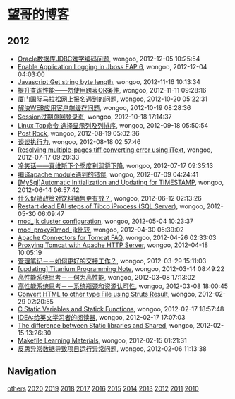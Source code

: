 # [望哥的博客](http://blog.sisopipo.com)

## 2012
* [Oracle数据库JDBC难字编码问题](/2012/2012-12-05-oracle-jdbc-special-char-encode), wongoo, 2012-12-05 10:25:54
* [Enable Application Logging in Jboss EAP 6](/2012/2012-12-04-enable-application-logging-in-jboss-eap-6), wongoo, 2012-12-04 04:03:00
* [Javascript:Get string byte length](/2012/2012-11-16-javascriptget-string-byte-length), wongoo, 2012-11-16 10:13:34
* [提升查询性能——勿使用跨表OR条件](/2012/2012-11-11-not-use-or-for-cross-table-join), wongoo, 2012-11-11 09:28:16
* [厦门国际马拉松网上报名遇到的问题](/2012/2012-10-20-marathon-regist-probleam), wongoo, 2012-10-20 05:22:31
* [解決WEB应用客户端缓存问题](/2012/2012-10-19-web-client-cache-problem), wongoo, 2012-10-19 08:28:36
* [Session过期跳回登录页](/2012/2012-10-18-session-timeout-and-return-to-login-page), wongoo, 2012-10-18 17:14:37
* [Linux Top命令 选择显示列及列排序](/2012/2012-09-18-linux-top-and-sort), wongoo, 2012-09-18 05:50:54
* [Post Rock](/2012/2012-08-19-post-rock), wongoo, 2012-08-19 05:02:36
* [谈谈执行力](/2012/2012-08-18-about-execution), wongoo, 2012-08-18 02:57:46
* [Resolving multiple-pages tiff converting error using iText](/2012/2012-07-17-resolving-multiple-pages-tiff-converting-error-using-itext), wongoo, 2012-07-17 09:20:33
* [冷笑话——真维斯下个季度利润将下降](/2012/2012-07-17-joke-why-sale-will-decline), wongoo, 2012-07-17 09:35:13
* [编译apache module遇到的错误](/2012/2012-07-09-compile-err-of-apache-module), wongoo, 2012-07-09 04:24:41
* [[MySql]Automatic Initialization and Updating for TIMESTAMP](/2012/2012-06-14-mysqlautomatic-initialization-and-updating-for-timestamp), wongoo, 2012-06-14 06:57:42
* [什么促销政策对饮料销售更有效？](/2012/2012-06-12-better-policy-for-sale), wongoo, 2012-06-12 02:13:26
* [Restart dead EAI steps of Tibco iProcess (SQL Server)](/2012/2012-05-30-restart-dead-eai-steps-of-tibco-iprocess-sql-server), wongoo, 2012-05-30 06:09:47
* [mod_jk cluster configuration](/2012/2012-05-04-mod_jk-cluster-configuration), wongoo, 2012-05-04 10:23:37
* [mod_proxy和mod_jk比较](/2012/2012-04-30-mod_proxy-and-cmod_jk), wongoo, 2012-04-30 05:39:02
* [Apache Connectors for Tomcat FAQ](/2012/2012-04-26-apache-connectors-for-tomcat), wongoo, 2012-04-26 02:33:03
* [Proxying Tomcat with Apache HTTP Server](/2012/2012-04-18-proxying-tomcat-with-apache-http-server), wongoo, 2012-04-18 10:05:19
* [管理笔记－－如何更好的交接工作？](/2012/2012-03-29-how-to-hand-over-and-take-over-work), wongoo, 2012-03-29 15:11:03
* [[updating] Titanium Programming Note](/2012/2012-03-14-titanium-programming-noteupdating), wongoo, 2012-03-14 08:49:22
* [高性能系统思考－－何为高性能](/2012/2012-03-08-what-is-high-performance), wongoo, 2012-03-08 17:13:02
* [高性能系统思考－－系统瓶颈和资源认可性](/2012/2012-03-08-bottom-neck-and-compromise), wongoo, 2012-03-08 18:00:45
* [Convert HTML to other type File using Struts Result](/2012/2012-02-29-convert-html-to-other-type-file-using-struts-result), wongoo, 2012-02-29 02:20:55
* [C Static Variables and Statick Functions](/2012/2012-02-17-learning-c-programming-static-variables-and-statick-functions), wongoo, 2012-02-17 18:57:48
* [IDEA:给英文学习者的阅读器](/2012/2012-02-17-idea-reader-for-english-learner), wongoo, 2012-02-17 17:07:03
* [The difference between Static libraries and Shared](/2012/2012-02-15-learning-c-programming-the-difference-between-static-libraries-and-shared-libraries), wongoo, 2012-02-15 13:26:30
* [Makefile Learning Materials](/2012/2012-02-15-learning-c-programming-makefile-learning-materials), wongoo, 2012-02-15 01:21:31
* [反思异常数据导致项目运行异常问题](/2012/2012-02-06-rethink_exception_because_of_speical_data), wongoo, 2012-02-06 11:13:38

## Navigation
[others](/others/)
[2020](/2020/)
[2019](/2019/)
[2018](/2018/)
[2017](/2017/)
[2016](/2016/)
[2015](/2015/)
[2014](/2014/)
[2013](/2013/)
[2012](/2012/)
[2011](/2011/)
[2010](/2010/)
